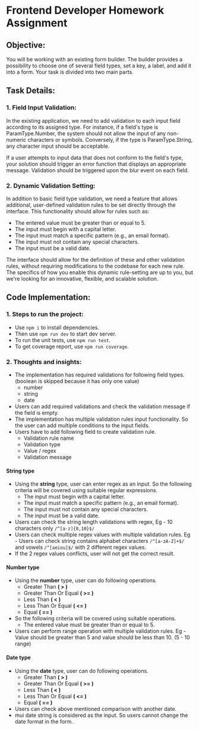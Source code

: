 # Frontend Developer Homework Assignment

## Objective:

You will be working with an existing form builder. The builder provides a possibility to choose one of several field types, set a key, a label, and add it into a form. Your task is divided into two main parts.

## Task Details:

### 1. Field Input Validation:

In the existing application, we need to add validation to each input field according to its assigned type. For instance, if a field's type is ParamType.Number, the system should not allow the input of any non-numeric characters or symbols. Conversely, if the type is ParamType.String, any character input should be acceptable.

If a user attempts to input data that does not conform to the field's type, your solution should trigger an error function that displays an appropriate message. Validation should be triggered upon the blur event on each field.

### 2. Dynamic Validation Setting:

In addition to basic field type validation, we need a feature that allows additional, user-defined validation rules to be set directly through the interface. This functionality should allow for rules such as:

- The entered value must be greater than or equal to 5.
- The input must begin with a capital letter.
- The input must match a specific pattern (e.g., an email format).
- The input must not contain any special characters.
- The input must be a valid date. 

The interface should allow for the definition of these and other validation rules, without requiring modifications to the codebase for each new rule. The specifics of how you enable this dynamic rule-setting are up to you, but we're looking for an innovative, flexible, and scalable solution.

## Code Implementation:

### 1. Steps to run the project:

- Use `npm i` to install dependencies.
- Then use `npm run dev` to start dev server.
- To run the unit tests, use `npm run test`.
- To get coverage report, use `npm run coverage`.

### 2. Thoughts and insights:

- The implementation has required validations for following field types. (boolean is skipped because it has only one value)
  - number
  - string
  - date
- Users can add required validations and check the validation message if the field is empty.
- The implementation has multiple validation rules input functionality. So the user can add multiple conditions to the input fields.
- Users have to add following field to create validation rule.
  - Validation rule name
  - Validation type
  - Value / regex
  - Validation message
#### String type
- Using the **string** type, user can enter regex as an input. So the following criteria will be covered using suitable regular expressions.
  - The input must begin with a capital letter.
  - The input must match a specific pattern (e.g., an email format).
  - The input must not contain any special characters.
  - The input must be a valid date.
- Users can check the string length validations with regex, Eg - 10 characters only `/^[a-z]{0,10}$/`
- Users can check multiple regex values with multiple validation rules. Eg - Users can check string contains alphabet characters `/^[a-zA-Z]+$/` and vowels `/^[aeiou]$/` with 2 different regex values.
- If the 2 regex values conflicts, user will not get the correct result.

#### Number type
- Using the **number** type, user can do following operations.
  - Greater Than **( > )**
  - Greater Than Or Equal **( >= )**
  - Less Than **( < )**
  - Less Than Or Equal **( <= )**
  - Equal **( == )**
- So the following criteria will be covered using suitable operations.
  - The entered value must be greater than or equal to 5.
- Users can perform range operation with multiple validation rules. Eg - Value should be greater than 5 and value should be less than 10. (5 - 10 range)
#### Date type
- Using the **date** type, user can do following operations.
  - Greater Than **( > )**
  - Greater Than Or Equal **( >= )**
  - Less Than **( < )**
  - Less Than Or Equal **( <= )**
  - Equal **( == )**
- Users can check above mentioned comparison with another date.
- mui date string is considered as the input. So users cannot change the date format in the form.
